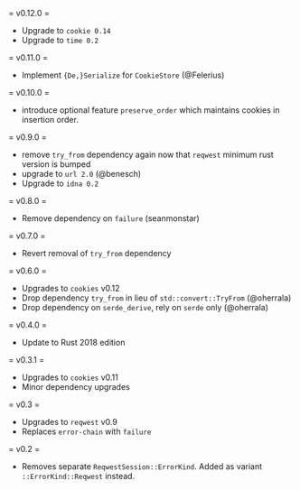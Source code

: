 = v0.12.0 =
* Upgrade to `cookie 0.14`
* Upgrade to `time 0.2`

= v0.11.0 =
* Implement `{De,}Serialize` for `CookieStore` (@Felerius)
  
= v0.10.0 =
* introduce optional feature `preserve_order` which maintains cookies in insertion order.

= v0.9.0 =
* remove `try_from` dependency again now that `reqwest` minimum rust version is bumped
* upgrade to `url 2.0` (@benesch)
* Upgrade to `idna 0.2`

= v0.8.0 =
* Remove dependency on `failure` (seanmonstar)

= v0.7.0 =
* Revert removal of `try_from` dependency

= v0.6.0 =
* Upgrades to `cookies` v0.12
* Drop dependency `try_from` in lieu of `std::convert::TryFrom` (@oherrala)
* Drop dependency on `serde_derive`, rely on `serde` only (@oherrala)

= v0.4.0 =
* Update to Rust 2018 edition

= v0.3.1 =

* Upgrades to `cookies` v0.11
* Minor dependency upgrades

= v0.3 =

* Upgrades to `reqwest` v0.9
* Replaces `error-chain` with `failure`

= v0.2 =

* Removes separate `ReqwestSession::ErrorKind`. Added as variant `::ErrorKind::Reqwest` instead.
